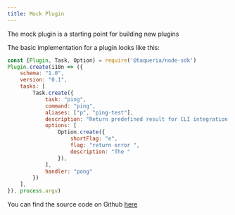 ```yaml
---
title: Mock Plugin 
---
```


The mock plugin is a starting point for building new plugins

The basic implementation for a plugin looks like this:
```js
const {Plugin, Task, Option} = require('@taqueria/node-sdk')
Plugin.create(i18n => ({
    schema: "1.0",
    version: "0.1",
    tasks: [
        Task.create({
            task: "ping",
            command: "ping",
            aliases: ["p", "ping-test"],
            description: "Return predefined result for CLI integration testing",
            options: [
                Option.create({
                    shortFlag: "e",
                    flag: "return error ",
                    description: "The "
                }),
            ],
            handler: "pong"
        })
    ],
}), process.argv)
```

You can find the source code on Github [here](https://github.com/ecadlabs/taqueria/tree/main/taqueria-plugin-mock)